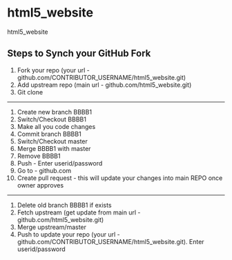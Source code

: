 # html5_website
html5_website

Steps to Synch your GitHub Fork
-------------------------------

1. Fork your repo (your url - github.com/CONTRIBUTOR_USERNAME/html5_website.git)
2. Add upstream repo (main url - github.com/html5_website.git)
3. Git clone
----------------------------
1. Create new branch BBBB1
2. Switch/Checkout BBBB1
3. Make all you code changes
4. Commit branch BBBB1
5. Switch/Checkout master
6. Merge BBBB1 with master
7. Remove BBBB1
8. Push - Enter userid/password
9. Go to - github.com 
10. Create pull request  - this will update your changes into main REPO once owner approves
-----------------------------
1. Delete old branch BBBB1 if exists
2. Fetch upstream (get update from main url - github.com/html5_website.git)
3. Merge upstream/master
4. Push to update your repo (your url - github.com/CONTRIBUTOR_USERNAME/html5_website.git). Enter userid/password
